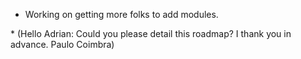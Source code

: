   - Working on getting more folks to add modules.


\* (Hello Adrian: Could you please detail this roadmap? I thank you in
advance. Paulo Coimbra)